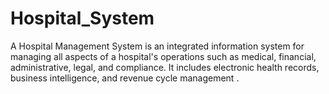 # Hospital_System
A Hospital Management System is an integrated information system for managing all aspects of a hospital's operations such as medical, financial, administrative, legal, and compliance. It includes electronic health records, business intelligence, and revenue cycle management .
